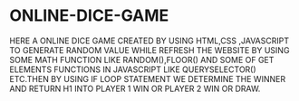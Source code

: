 # ONLINE-DICE-GAME
HERE A ONLINE DICE GAME CREATED BY USING HTML,CSS ,JAVASCRIPT TO GENERATE RANDOM VALUE WHILE REFRESH THE WEBSITE BY USING SOME MATH FUNCTION LIKE RANDOM(),FLOOR() AND SOME OF GET ELEMENTS FUNCTIONS IN JAVASCRIPT LIKE QUERYSELECTOR() ETC.THEN BY USING IF LOOP STATEMENT WE DETERMINE THE WINNER AND RETURN H1 INTO  PLAYER 1 WIN OR PLAYER 2 WIN OR DRAW.
